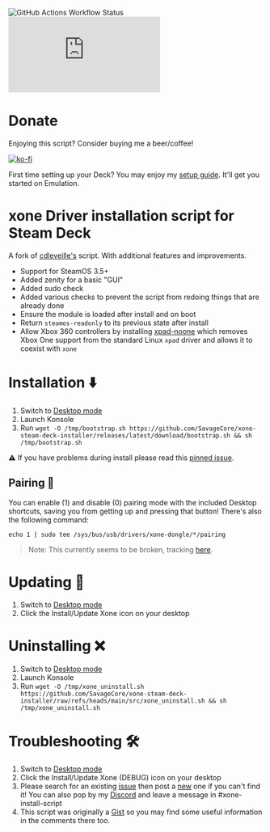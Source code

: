 ![GitHub Actions Workflow Status](https://img.shields.io/github/actions/workflow/status/SavageCore/xone-steam-deck-installer/test.yml?style=for-the-badge&label=ShellCheck)
 ![GitHub Downloads (specific asset, all releases)](https://img.shields.io/github/downloads/SavageCore/xone-steam-deck-installer/xone_install_or_update.sh?style=for-the-badge)


# Donate

Enjoying this script? Consider buying me a beer/coffee!

[![ko-fi](https://ko-fi.com/img/githubbutton_sm.svg)](https://ko-fi.com/E1E6P7VIQ)

First time setting up your Deck? You may enjoy my [setup guide](https://gist.github.com/SavageCore/eeb8b6ba032c0865e5c2a9eb8e073ab5). It'll get you started on Emulation.

# xone Driver installation script for Steam Deck

A fork of [cdleveille's](https://gist.github.com/cdleveille/e84c235c6e8c17042d35a7c0d92cdc96) script. With additional features and improvements.

- Support for SteamOS 3.5+
- Added zenity for a basic "GUI"
- Added sudo check
- Added various checks to prevent the script from redoing things that are already done
- Ensure the module is loaded after install and on boot
- Return `steamos-readonly` to its previous state after install
- Allow Xbox 360 controllers by installing [xpad-noone](https://github.com/forkymcforkface/xpad-noone) which removes Xbox One support from the standard Linux `xpad` driver and allows it to coexist with `xone`

# Installation ⬇️

1. Switch to [Desktop mode](https://help.steampowered.com/en/faqs/view/671A-4453-E8D2-323C)
2. Launch Konsole
3. Run `wget -O /tmp/bootstrap.sh https://github.com/SavageCore/xone-steam-deck-installer/releases/latest/download/bootstrap.sh && sh /tmp/bootstrap.sh`

⚠️ If you have problems during install please read this [pinned issue](https://github.com/SavageCore/xone-steam-deck-installer/issues/1).

## Pairing 👫

You can enable (1) and disable (0) pairing mode with the included Desktop shortcuts, saving you from getting up and pressing that button! There's also the following command:

`echo 1 | sudo tee /sys/bus/usb/drivers/xone-dongle/*/pairing`

> Note: This currently seems to be broken, tracking [here](https://github.com/dlundqvist/xone/issues/111).

# Updating 🔄

1. Switch to [Desktop mode](https://help.steampowered.com/en/faqs/view/671A-4453-E8D2-323C)
2. Click the Install/Update Xone icon on your desktop

# Uninstalling ❌

1. Switch to [Desktop mode](https://help.steampowered.com/en/faqs/view/671A-4453-E8D2-323C)
2. Launch Konsole
3. Run `wget -O /tmp/xone_uninstall.sh https://github.com/SavageCore/xone-steam-deck-installer/raw/refs/heads/main/src/xone_uninstall.sh && sh /tmp/xone_uninstall.sh`

# Troubleshooting 🛠️

1. Switch to [Desktop mode](https://help.steampowered.com/en/faqs/view/671A-4453-E8D2-323C)
2. Click the Install/Update Xone (DEBUG) icon on your desktop
3. Please search for an existing [issue](https://github.com/SavageCore/xone-steam-deck-installer/issues) then post a [new](https://github.com/SavageCore/xone-steam-deck-installer/issues/new) one if you can't find it! You can also pop by my [Discord](https://discord.gg/MxMFhsKrZd) and leave a message in #xone-install-script
4. This script was originally a [Gist](https://gist.github.com/SavageCore/263a3413532bc181c9bb215c8fe6c30d) so you may find some useful information in the comments there too.
